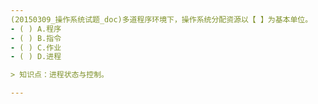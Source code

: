 ```yaml
---
(20150309_操作系统试题_doc)多道程序环境下，操作系统分配资源以【 】为基本单位。
- ( ) A.程序 
- ( ) B.指令 
- ( ) C.作业 
- ( ) D.进程

> 知识点：进程状态与控制。

---
```

